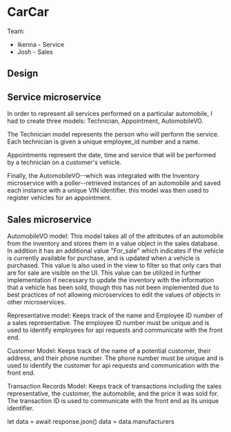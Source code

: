 # CarCar

Team:

* Ikenna - Service
* Josh - Sales

## Design

## Service microservice
In order to represent all services performed on a particular automobile, I had to create three models: Technician, Appointment, AutomobileVO. 

The Technician model represents the person who will perform the service. Each technician is given a unique employee_id number and a name.

Appointments represent the date, time and service that will be performed by a technician on a customer's vehicle. 

Finally, the AutomobileVO--which was integrated with the Inventory microservice with a poller--retrieved instances of an automobile and saved each instance with a unique VIN identifier. this model was then used to register vehicles for an appointment.


## Sales microservice

AutomobileVO model: This model takes all of the attributes of an automobile from the inventory and stores them in a value object in the sales database. In addition it has an additional value "For_sale" which indicates if the vehicle is currently available for purchase, and is updated when a vehicle is purchased. This value is also used in the view to filter so that only cars that are for sale are visible on the UI. This value can be utilized in further implementation if necessary to update the inventory with the information that a vehicle has been sold, though this has not been implemented due to best practices of not allowing microservices to edit the values of objects in other microservices.

Representative model: Keeps track of the name and Employee ID number of a sales representative. The employee ID number must be unique and is used to identify employees for api requests and communicate with the front end.

Customer Model: Keeps track of the name of a potential customer, their address, and their phone number. The phone number must be unique and is used to identify the customer for api requests and communication with the front end.

Transaction Records Model: Keeps track of transactions including the sales representative, the customer, the automobile, and the price it was sold for. The transaction ID is used to communicate with the front end as its unique identifier.



let data = await response.json()
data = data.manufacturers
